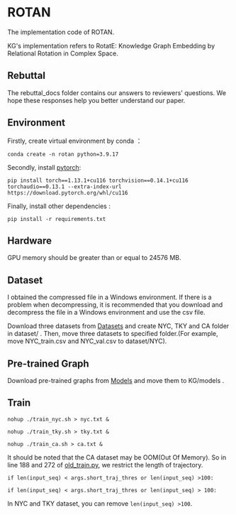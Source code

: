 # ROTAN
The implementation code of ROTAN.

KG's implementation refers to RotatE: Knowledge Graph Embedding by Relational Rotation in Complex Space.

## Rebuttal 

The rebuttal_docs folder contains our answers to reviewers' questions. We hope these responses help you better understand our paper.

## Environment

Firstly, create virtual environment by conda ：

`conda create -n rotan python=3.9.17`

Secondly, install [pytorch](https://pytorch.org/get-started/previous-versions/):

`pip install torch==1.13.1+cu116 torchvision==0.14.1+cu116 torchaudio==0.13.1 --extra-index-url https://download.pytorch.org/whl/cu116`

Finally, install other dependencies :

`pip install -r requirements.txt`

## Hardware

GPU memory should be greater than or equal to 24576 MB.

## Dataset 
I obtained the compressed file in a Windows environment. If there is a problem when decompressing, it is recommended that you download and decompress the file in a Windows environment and use the csv file.

Download three datasets from [Datasets](https://drive.google.com/drive/folders/1xsML0LIhTaF5x0rXmqwLsmwCKabFb-D5?usp=sharing) and create NYC, TKY and CA folder in dataset/ . Then, move three datasets to specified folder.(For example, move NYC_train.csv and NYC_val.csv to dataset/NYC).

## Pre-trained Graph

Download pre-trained graphs from [Models](https://drive.google.com/drive/folders/1qVKTWVWL9qr8-yY7EKv3ZPk2YcEArEC5?usp=sharing) and move them to KG/models .

## Train

`nohup ./train_nyc.sh > nyc.txt &`

`nohup ./train_tky.sh > tky.txt &`

`nohup ./train_ca.sh > ca.txt &`

It should be noted that the CA dataset may be OOM(Out Of Memory). So in line 188 and 272 of [old_train.py](https://github.com/ruiwenfan/ROTAN/blob/main/old_train.py), we restrict the length of trajectory.

`if len(input_seq) < args.short_traj_thres or len(input_seq) >100:`

`if len(input_seq) < args.short_traj_thres or len(input_seq) > 100:`

In NYC and TKY dataset, you can remove `len(input_seq) >100`.





